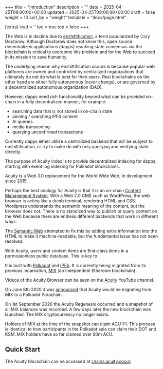 +++
title = "Introduction"
description = ""
date = 2025-04-25T08:00:00+00:00
updated = 2025-04-25T08:00:00+00:00
draft = false
weight = 10
sort_by = "weight"
template = "docs/page.html"

[extra]
lead = ''
toc = true
top = false
+++

The Web is in decline due to [enshittification](https://en.wikipedia.org/wiki/Enshittification), a term popularized by Cory Doctorow. Although Doctorow does not know this, open source decentralized applications (dapps) reaching state consensus via the blockchain is critical to overcome this problem and for the Web to succeed in its mission to save humanity.

The underlying reason why enshittification occurs is because popular web platforms are owned and controlled by centralized organizations that ultimately do not do what is best for their users. Real blockchains on the other hand are either fully autonomous (never change), or are governed by a decentralized autonomous organization (DAO).

However, dapps need rich functionality beyond what can be provided on-chain in a fully decentralized manner, for example:

* searching data that is not stored in on-chain state
* pinning / searching IPFS content
* AI queries
* media transcoding
* querying unconfirmed transactions

Currently dapps either utilize a centralized backend that will be subject to enshittification, or try to make do with only querying and verifying state directly.

The purpose of Acuity Index is to provide decentralized indexing for dapps, starting with event log indexing for Polkadot blockchains.

Acuity is a Web 3.0 replacement for the World Wide Web, in development since 2015.

Perhaps the best analogy for Acuity is that it is an on-chain [Content Management System](https://en.wikipedia.org/wiki/Content_management_system). With a Web 2.0 CMS such as WordPress, the web browser is acting like a dumb terminal, rendering HTML and CSS. Wordpress understands the semantic meaning of the content, but the browser does not. There is no standized way to publish or query content on the Web because there are endless different backends that work in different ways.

The [Semantic Web](https://en.wikipedia.org/wiki/Semantic_Web) attempted to fix this by adding extra information into the HTML to make it machine-readable, but the fundamental issue has not been resolved.

With Acuity, users and content items are first-class items in a permissionless public database. This is key to 



It is built with <a target="_blank" href="https://polkadot.com/">Polkadot</a> and <a target="_blank" href="https://ipfs.tech/">IPFS</a>. It is currently being migrated from its previous incarnation, <a target="_blank" href="https://medium.com/mix-blockchain">MIX</a> (an independent Ethereum blockchain).

Videos of the Acuity Browser can be seen on the <a target="_blank" href="https://www.youtube.com/channel/UCkvRVEWnTPWWYJQqPbYwyiw">Acuity</a> YouTube channel.

On June 8th 2020 it was <a target="_blank" href="https://www.youtube.com/watch?v=IQqgqCEQW9o">announced</a> that Acuity would be migrating from MIX to a Polkadot Parachain.

On 1st September 2020 the Acuity <router-link to="/regenesis">Regenesis</router-link> occurred and a snapshot of all MIX balances was recorded. A few days later the new blockchain was launched. The MIX cryptocurrency no longer exists.

Holders of MIX at the time of the snapshot can claim ACU 1:1. This process is identical to how participants in the Polkadot sale can claim their DOT and KSM. MIX holders have so far claimed over 60m ACU.




## Quick Start

The Acuity blockchain can be accessed at [chains.acuity.social](https://chains.acuity.social)
